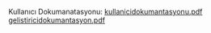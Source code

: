 
Kullanıcı Dokumanatasyonu: [kullanicidokumantasyonu.pdf](https://github.com/user-attachments/files/15540496/kullanicidokumantasyonu.pdf)
[gelistiricidokumantasyon.pdf](https://github.com/user-attachments/files/15540501/gelistiricidokumantasyon.pdf)
